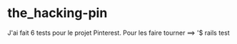 # the_hacking-pin

<p>J'ai fait 6 tests pour le projet Pinterest. Pour les faire tourner ==> '$ rails test</p>
